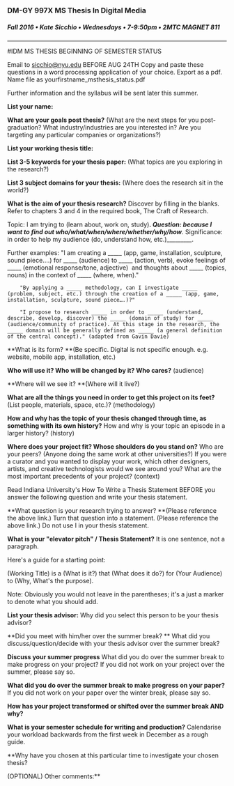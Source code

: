 ### DM-GY 997X MS Thesis In Digital Media
##### Fall 2016 • Kate Sicchio • Wednesdays • 7-9:50pm • 2MTC MAGNET 811

---
#IDM MS THESIS BEGINNING OF SEMESTER STATUS 

Email to sicchio@nyu.edu BEFORE AUG 24TH
Copy and paste these questions in a word processing application of your choice. Export as a pdf. Name file as yourfirstname_msthesis_status.pdf

Further information and the syllabus will be sent later this summer.

****List your name:****

**What are your goals post thesis?** (What are the next steps for you post-graduation? 
What industry/industries are you interested in? Are you targeting any particular 
companies or organizations?)

**List your working thesis title:**

**List 3-5 keywords for your thesis paper:** (What topics are you exploring in the
research?)

**List 3 subject domains for your thesis:** (Where does the research sit in the world?) 

**What is the aim of your thesis research?** Discover by filling in the blanks. Refer to 
chapters 3 and 4 in the required book, The Craft of Research.

Topic: I am trying to (learn about, work on, study)_________.
Question: because I want to find out who/what/when/where/whether/why/how_________.
Significance: in order to help my audience (do, understand how, etc.)_________.

Further examples: "I am creating a _____ (app, game, installation, sculpture, sound piece….) for _____ (audience) to _____ (action, verb), evoke feelings of _____ (emotional response/tone, adjective)  and thoughts about _____ (topics, nouns) in the context of _____ (where, when)." 

		"By applying a _____ methodology, can I investigate _____ (problem, subject, etc.) through the creation of a _____ (app, game, installation, sculpture, sound piece….)?" 

		"I propose to research _____ in order to _____ (understand, describe, develop, discover) the _____ (domain of study) for _____ (audience/community of practice). At this stage in the research, the _____ domain will be generally defined as _____ (a general definition of the central concept)." (adapted from Gavin Davie)

**What is its form? **(Be specific. Digital is not specific enough. e.g. website, mobile app, installation, etc.)

**Who will use it? Who will be changed by it? Who cares?** (audience)

**Where will we see it? **(Where will it live?)

**What are all the things you need in order to get this project on its feet?** (List people, materials, space, etc.)? (methodology)

**How and why has the topic of your thesis changed through time, as something with its own history?** How and why is your topic an episode in a larger history? (history)

**Where does your project fit? Whose shoulders do you stand on?** Who are your peers? (Anyone doing the same work at other universities?) If you were a curator and you wanted to display your work, which other designers, artists, and creative technologists would we see around you? What are the most important precedents of your project? (context) 

Read Indiana University's How To Write a Thesis Statement BEFORE you answer the following question and write your thesis statement.

**What question is your research trying to answer? **(Please reference the above link.) Turn that question into a statement. (Please reference the above link.) Do not use I in your thesis statement.

**What is your "elevator pitch" / Thesis Statement?**
It is one sentence, not a paragraph.

Here's a guide for a starting point: 

(Working Title) is a (What is it?) that (What does it do?) for (Your Audience) to (Why, What's the purpose). 

Note: Obviously you would not leave in the parentheses; it's a just a marker to denote what you should add.

**List your thesis advisor:**
Why did you select this person to be your thesis advisor?

**Did you meet with him/her over the summer break? ** What did you discuss/question/decide with your thesis advisor over the summer break?

**Discuss your summer progress**
What did you do over the summer break to make progress on your project? If you did not work on your project over the summer, please say so.

**What did you do over the summer break to make progress on your paper?** If you did not work on your paper over the winter break, please say so.

**How has your project transformed or shifted over the summer break AND why?**

**What is your semester schedule for writing and production?** Calendarise your workload backwards from the first week in December as a rough guide.

**Why have you chosen at this particular time to investigate your chosen thesis?

(OPTIONAL) Other comments:**
